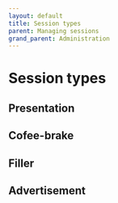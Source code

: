 ```yaml
---
layout: default
title: Session types
parent: Managing sessions
grand_parent: Administration
---
```


# Session types

## Presentation

## Cofee-brake

## Filler

## Advertisement

